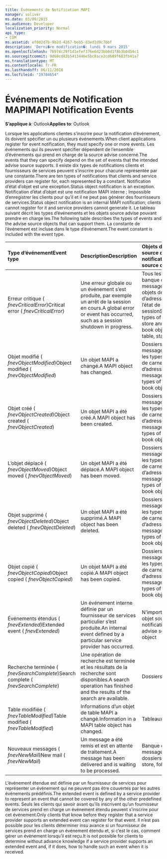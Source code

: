 ```yaml
---
title: Événements de Notification MAPI
manager: soliver
ms.date: 03/09/2015
ms.audience: Developer
localization_priority: Normal
api_type:
- COM
ms.assetid: ef082d7b-9b2d-4267-beb5-d3ed1d9c7bbf
description: 'Derni�re modification�: lundi 9 mars 2015'
ms.openlocfilehash: 76974c29f1d1efef376e6d23bb0d1f8b3b0d54c1
ms.sourcegitcommit: 9d60cd82b5413446e5bc8ace2cd689f683fb41a7
ms.translationtype: MT
ms.contentlocale: fr-FR
ms.lasthandoff: 06/11/2018
ms.locfileid: "19784654"
---
```

# <a name="mapi-notification-events"></a><span data-ttu-id="0633a-103">Événements de Notification MAPI</span><span class="sxs-lookup"><span data-stu-id="0633a-103">MAPI Notification Events</span></span>

  
  
<span data-ttu-id="0633a-104">**S’applique à**: Outlook</span><span class="sxs-lookup"><span data-stu-id="0633a-104">**Applies to**: Outlook</span></span> 
  
<span data-ttu-id="0633a-105">Lorsque les applications clientes s’inscrire pour la notification d’événement, ils doivent spécifier un ou plusieurs événements.</span><span class="sxs-lookup"><span data-stu-id="0633a-105">When client applications register for event notification, they must specify one or more events.</span></span> <span data-ttu-id="0633a-106">Les événements qui ils peuvent spécifier dépendent de l’ensemble d’événements qui prend en charge de la source advise concerné.</span><span class="sxs-lookup"><span data-stu-id="0633a-106">The events that they can specify depend on the set of events that the intended advise source supports.</span></span> <span data-ttu-id="0633a-107">Il existe dix types de notifications clients et fournisseurs de services peuvent s’inscrire pour chacune représentée par une constante.</span><span class="sxs-lookup"><span data-stu-id="0633a-107">There are ten types of notifications that clients and service providers can register for, each represented by a constant.</span></span> <span data-ttu-id="0633a-108">Notification d’état d’objet est une exception.</span><span class="sxs-lookup"><span data-stu-id="0633a-108">Status object notification is an exception.</span></span> <span data-ttu-id="0633a-109">Notification d’état d’objet est une notification MAPI interne ; Impossible d’enregistrer les clients pour qu’il et il ne peut pas générer des fournisseurs de services.</span><span class="sxs-lookup"><span data-stu-id="0633a-109">Status object notification is an internal MAPI notification; clients cannot register for it and service providers cannot generate it.</span></span> <span data-ttu-id="0633a-110">Le tableau suivant décrit les types d’événements et les objets source advise pouvant prendre en charge les.</span><span class="sxs-lookup"><span data-stu-id="0633a-110">The following table describes the types of events and the advise source objects that can support them.</span></span> <span data-ttu-id="0633a-111">La constante de l’événement est incluse dans le type d’événement.</span><span class="sxs-lookup"><span data-stu-id="0633a-111">The event constant is included with the event type.</span></span>
  
|<span data-ttu-id="0633a-112">**Type d’événement**</span><span class="sxs-lookup"><span data-stu-id="0633a-112">**Event type**</span></span>|<span data-ttu-id="0633a-113">**Description**</span><span class="sxs-lookup"><span data-stu-id="0633a-113">**Description**</span></span>|<span data-ttu-id="0633a-114">**Objets de la source de notification**</span><span class="sxs-lookup"><span data-stu-id="0633a-114">**Advise source objects**</span></span>|
|:-----|:-----|:-----|
|<span data-ttu-id="0633a-115">Erreur critique ( _fnevCriticalError_)</span><span class="sxs-lookup"><span data-stu-id="0633a-115">Critical error ( _fnevCriticalError_)</span></span>  <br/> |<span data-ttu-id="0633a-116">Une erreur globale ou un événement s’est produite, par exemple un arrêt de la session en cours.</span><span class="sxs-lookup"><span data-stu-id="0633a-116">A global error or event has occurred, such as a session shutdown in progress.</span></span>  <br/> |<span data-ttu-id="0633a-117">Tous les types de banque de messages et objets de carnet d’adresses, table, l’état de session</span><span class="sxs-lookup"><span data-stu-id="0633a-117">Session, all types of message store and address book objects, table, status</span></span>  <br/> |
|<span data-ttu-id="0633a-118">Objet modifié ( _fnevObjectModified_)</span><span class="sxs-lookup"><span data-stu-id="0633a-118">Object modified ( _fnevObjectModified_)</span></span>  <br/> |<span data-ttu-id="0633a-119">Un objet MAPI a changé.</span><span class="sxs-lookup"><span data-stu-id="0633a-119">A MAPI object has changed.</span></span>  <br/> |<span data-ttu-id="0633a-120">Dossiers, des messages, tous les types d’objets de carnet d’adresses</span><span class="sxs-lookup"><span data-stu-id="0633a-120">Folders, messages, all types of address book objects</span></span>  <br/> |
|<span data-ttu-id="0633a-121">Objet créé ( _fnevObjectCreated_)</span><span class="sxs-lookup"><span data-stu-id="0633a-121">Object created ( _fnevObjectCreated_)</span></span>  <br/> |<span data-ttu-id="0633a-122">Un objet MAPI a été créé.</span><span class="sxs-lookup"><span data-stu-id="0633a-122">A MAPI object has been created.</span></span>  <br/> |<span data-ttu-id="0633a-123">Dossiers, des messages, tous les types d’objets de carnet d’adresses</span><span class="sxs-lookup"><span data-stu-id="0633a-123">Folders, messages, all types of address book objects</span></span>  <br/> |
|<span data-ttu-id="0633a-124">L’objet déplacé ( _fnevObjectMoved_)</span><span class="sxs-lookup"><span data-stu-id="0633a-124">Object moved ( _fnevObjectMoved_)</span></span>  <br/> |<span data-ttu-id="0633a-125">Un objet MAPI a été déplacé.</span><span class="sxs-lookup"><span data-stu-id="0633a-125">A MAPI object has been moved.</span></span>  <br/> |<span data-ttu-id="0633a-126">Dossiers, des messages, tous les types d’objets de carnet d’adresses</span><span class="sxs-lookup"><span data-stu-id="0633a-126">Folders, messages, all types of address book objects</span></span>  <br/> |
|<span data-ttu-id="0633a-127">Objet supprimé ( _fnevObjectDeleted_)</span><span class="sxs-lookup"><span data-stu-id="0633a-127">Object deleted ( _fnevObjectDeleted_)</span></span>  <br/> |<span data-ttu-id="0633a-128">Un objet MAPI a été supprimé.</span><span class="sxs-lookup"><span data-stu-id="0633a-128">A MAPI object has been deleted.</span></span>  <br/> |<span data-ttu-id="0633a-129">Dossiers, des messages, tous les types d’objets de carnet d’adresses</span><span class="sxs-lookup"><span data-stu-id="0633a-129">Folders, messages, all types of address book objects</span></span>  <br/> |
|<span data-ttu-id="0633a-130">Objet copié ( _fnevObjectCopied_)</span><span class="sxs-lookup"><span data-stu-id="0633a-130">Object copied ( _fnevObjectCopied_)</span></span>  <br/> |<span data-ttu-id="0633a-131">Un objet MAPI a été copié.</span><span class="sxs-lookup"><span data-stu-id="0633a-131">A MAPI object has been copied.</span></span>  <br/> |<span data-ttu-id="0633a-132">Dossiers, des messages, tous les types d’objets de carnet d’adresses</span><span class="sxs-lookup"><span data-stu-id="0633a-132">Folders, messages, all types of address book objects</span></span>  <br/> |
|<span data-ttu-id="0633a-133">Événements étendus ( _fnevExtended_)</span><span class="sxs-lookup"><span data-stu-id="0633a-133">Extended event ( _fnevExtended_)</span></span>  <br/> |<span data-ttu-id="0633a-134">Un événement interne définie par un fournisseur de services particulier s’est produite.</span><span class="sxs-lookup"><span data-stu-id="0633a-134">An internal event defined by a particular service provider has occurred.</span></span>  <br/> |<span data-ttu-id="0633a-135">N’importe quel objet source de notification</span><span class="sxs-lookup"><span data-stu-id="0633a-135">Any advise source object</span></span>  <br/> |
|<span data-ttu-id="0633a-136">Recherche terminée ( _fnevSearchComplete_)</span><span class="sxs-lookup"><span data-stu-id="0633a-136">Search complete ( _fnevSearchComplete_)</span></span>  <br/> |<span data-ttu-id="0633a-137">Une opération de recherche est terminée et les résultats de la recherche sont disponibles.</span><span class="sxs-lookup"><span data-stu-id="0633a-137">A search operation has finished and the results of the search are available.</span></span>  <br/> |<span data-ttu-id="0633a-138">Dossiers</span><span class="sxs-lookup"><span data-stu-id="0633a-138">Folders</span></span>  <br/> |
|<span data-ttu-id="0633a-139">Table modifiée ( _fnevTableModified_)</span><span class="sxs-lookup"><span data-stu-id="0633a-139">Table modified ( _fnevTableModified_)</span></span>  <br/> |<span data-ttu-id="0633a-140">Informations d’un objet de table MAPI a changé.</span><span class="sxs-lookup"><span data-stu-id="0633a-140">Information in a MAPI table object has changed.</span></span>  <br/> |<span data-ttu-id="0633a-141">Tableaux</span><span class="sxs-lookup"><span data-stu-id="0633a-141">Tables</span></span>  <br/> |
|<span data-ttu-id="0633a-142">Nouveaux messages ( _fnevNewMail_)</span><span class="sxs-lookup"><span data-stu-id="0633a-142">New mail ( _fnevNewMail_)</span></span>  <br/> |<span data-ttu-id="0633a-143">Un message a été remis et est en attente de traitement.</span><span class="sxs-lookup"><span data-stu-id="0633a-143">A message has been delivered and is waiting to be processed.</span></span>  <br/> |<span data-ttu-id="0633a-144">Banque de messages, les dossiers</span><span class="sxs-lookup"><span data-stu-id="0633a-144">Message store, folders</span></span>  <br/> |
   
<span data-ttu-id="0633a-145">L’événement étendue est définie par un fournisseur de services pour représenter un événement qui ne peuvent pas être couvertes par les autres événements prédéfinis.</span><span class="sxs-lookup"><span data-stu-id="0633a-145">The extended event is defined by a service provider to represent an event that cannot be covered by any of the other predefined events.</span></span> <span data-ttu-id="0633a-146">Seuls les clients qui savoir avant qu’ils inscrivent qu’un fournisseur de services prend en charge un événement étendu peuvent s’inscrire pour cet événement.</span><span class="sxs-lookup"><span data-stu-id="0633a-146">Only clients that know before they register that a service provider supports an extended event can register for that event.</span></span> <span data-ttu-id="0633a-147">Il n’est pas possible pour les clients déterminer insu avance si un fournisseur de services prend en charge un événement étendu et, si c’est le cas, comment gérer un événement lorsqu’il est reçu.</span><span class="sxs-lookup"><span data-stu-id="0633a-147">It is not possible for clients to determine without advance knowledge if a service provider supports an extended event and, if it does, how to handle such an event when it is received.</span></span>
  

